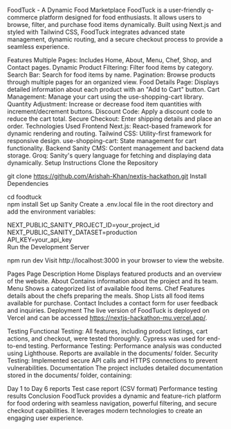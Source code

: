 FoodTuck - A Dynamic Food Marketplace
FoodTuck is a user-friendly q-commerce platform designed for food enthusiasts. It allows users to browse, filter, and purchase food items dynamically. Built using Next.js and styled with Tailwind CSS, FoodTuck integrates advanced state management, dynamic routing, and a secure checkout process to provide a seamless experience.

Features
Multiple Pages: Includes Home, About, Menu, Chef, Shop, and Contact pages.
Dynamic Product Filtering: Filter food items by category.
Search Bar: Search for food items by name.
Pagination: Browse products through multiple pages for an organized view.
Food Details Page: Displays detailed information about each product with an "Add to Cart" button.
Cart Management: Manage your cart using the use-shopping-cart library.
Quantity Adjustment: Increase or decrease food item quantities with increment/decrement buttons.
Discount Code: Apply a discount code to reduce the cart total.
Secure Checkout: Enter shipping details and place an order.
Technologies Used
Frontend
Next.js: React-based framework for dynamic rendering and routing.
Tailwind CSS: Utility-first framework for responsive design.
use-shopping-cart: State management for cart functionality.
Backend
Sanity CMS: Content management and backend data storage.
Groq: Sanity's query language for fetching and displaying data dynamically.
Setup Instructions
Clone the Repository


git clone https://github.com/Arishah-Khan/nextjs-hackathon.git
Install Dependencies

cd foodtuck  
npm install
Set up Sanity
Create a .env.local file in the root directory and add the environment variables:


NEXT_PUBLIC_SANITY_PROJECT_ID=your_project_id  
NEXT_PUBLIC_SANITY_DATASET=production  
API_KEY=your_api_key  
Run the Development Server

npm run dev
Visit http://localhost:3000 in your browser to view the website.

Pages
Page	Description
Home	Displays featured products and an overview of the website.
About	Contains information about the project and its team.
Menu	Shows a categorized list of available food items.
Chef	Features details about the chefs preparing the meals.
Shop	Lists all food items available for purchase.
Contact	Includes a contact form for user feedback and inquiries.
Deployment
The live version of FoodTuck is deployed on Vercel and can be accessed https://nextjs-hackathon-mu.vercel.app/.

Testing
Functional Testing:
All features, including product listings, cart actions, and checkout, were tested thoroughly.
Cypress was used for end-to-end testing.
Performance Testing:
Performance analysis was conducted using Lighthouse.
Reports are available in the documents/ folder.
Security Testing:
Implemented secure API calls and HTTPS connections to prevent vulnerabilities.
Documentation
The project includes detailed documentation stored in the documents/ folder, containing:

Day 1 to Day 6 reports
Test case report (CSV format)
Performance testing results
Conclusion
FoodTuck provides a dynamic and feature-rich platform for food ordering with seamless navigation, powerful filtering, and secure checkout capabilities. It leverages modern technologies to create an engaging user experience.

